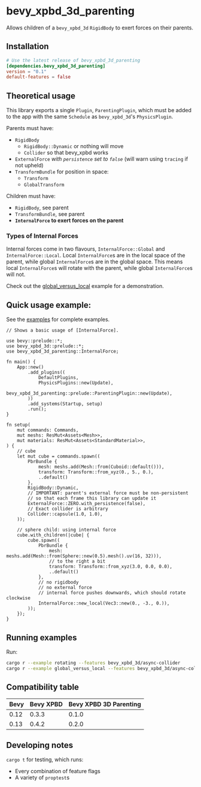 # bevy_xpbd_3d_parenting
Allows children of a `bevy_xpbd_3d` `RigidBody` to exert forces on their parents.

## Installation
```toml
# Use the latest release of bevy_xpbd_3d_parenting
[dependencies.bevy_xpbd_3d_parenting]
version = "0.1"
default-features = false
```

## Theoretical usage
This library exports a single `Plugin`, `ParentingPlugin`, which must be added
to the app with the same `Schedule` as `bevy_xpbd_3d`'s `PhysicsPlugin`.

Parents must have:
- `RigidBody`
	- `RigidBody::Dynamic` or nothing will move
	- `Collider` so that bevy_xpbd works
- `ExternalForce` *with `persistence` set to `false`* (will warn using `tracing` if not upheld)
- `TransformBundle` for position in space:
	- `Transform`
	- `GlobalTransform`

Children must have:
- `RigidBody`, see parent
- `TransformBundle`, see parent
- **`InternalForce` to exert forces on the parent**


### Types of Internal Forces
Internal forces come in two flavours, `InternalForce::Global` and `InternalForce::Local`.
Local `InternalForce`s are in the local space of the parent, while global `InternalForce`s are in the global space.
This means local `InternalForce`s will rotate with the parent, while global `InternalForce`s will not.

Check out the [global_versus_local](./examples/global_versus_local.rs) example for a demonstration.

## Quick usage example:
See the [examples](./examples) for complete examples.
```rust,no_run
// Shows a basic usage of [InternalForce].

use bevy::prelude::*;
use bevy_xpbd_3d::prelude::*;
use bevy_xpbd_3d_parenting::InternalForce;

fn main() {
	App::new()
		.add_plugins((
			DefaultPlugins,
			PhysicsPlugins::new(Update),
			bevy_xpbd_3d_parenting::prelude::ParentingPlugin::new(Update),
		))
		.add_systems(Startup, setup)
		.run();
}

fn setup(
	mut commands: Commands,
	mut meshs: ResMut<Assets<Mesh>>,
	mut materials: ResMut<Assets<StandardMaterial>>,
) {
	// cube
	let mut cube = commands.spawn((
		PbrBundle {
			mesh: meshs.add(Mesh::from(Cuboid::default())),
			transform: Transform::from_xyz(0., 5., 0.),
			..default()
		},
		RigidBody::Dynamic,
		// IMPORTANT: parent's external force must be non-persistent
		// so that each frame this library can update it
		ExternalForce::ZERO.with_persistence(false),
		// Exact collider is arbitrary
		Collider::capsule(1.0, 1.0),
	));

	// sphere child: using internal force
	cube.with_children(|cube| {
		cube.spawn((
			PbrBundle {
				mesh: meshs.add(Mesh::from(Sphere::new(0.5).mesh().uv(16, 32))),
				// to the right a bit
				transform: Transform::from_xyz(3.0, 0.0, 0.0),
				..default()
			},
			// no rigidbody
			// no external force
			// internal force pushes downwards, which should rotate clockwise
			InternalForce::new_local(Vec3::new(0., -3., 0.)),
		));
	});
}
```

## Running examples
Run:
```sh
cargo r --example rotating --features bevy_xpbd_3d/async-collider
cargo r --example global_versus_local --features bevy_xpbd_3d/async-collider
```

## Compatibility table
| Bevy | Bevy XPBD | Bevy XPBD 3D Parenting |
| ---- | --------- | ---------------------- |
| 0.12 | 0.3.3     | 0.1.0									|
| 0.13 | 0.4.2		 | 0.2.0									|

## Developing notes
`cargo t` for testing, which runs:
- Every combination of feature flags
- A variety of `proptest`s
